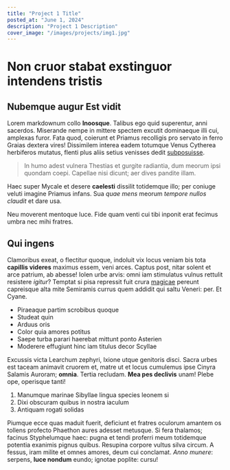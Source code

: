 ```yaml
---
title: "Project 1 Title"
posted_at: "June 1, 2024"
description: "Project 1 Description"
cover_image: "/images/projects/img1.jpg"
---
```


# Non cruor stabat exstinguor intendens tristis

## Nubemque augur Est vidit

Lorem markdownum collo **Inoosque**. Talibus ego quid superentur, anni sacerdos.
Miserande nempe in mittere spectem excutit dominaeque illi cui, amplexas furor.
Fata quod, coierunt et Priamus recolligis pro servato in ferro Graias dextera
vires! Dissimilem interea eadem totumque Venus Cytherea herbiferos mutatus,
flenti plus aliis setius venisses dedit
[subposuisse](http://www.tantiquid.io/orbem.html).

> In humo adest vulnera Thestias et gurgite radiantia, dum meorum ipsi quondam
> coepi. Capellae nisi dicunt; aer dives pandite illam.

Haec super Mycale et desere **caelesti** dissilit totidemque illo; per coniuge
veluti imagine Priamus infans. Sua *quae mens* meorum *tempore nullos claudit*
et dare usa.

Neu moverent mentoque luce. Fide quam venti cui tibi inponit erat fecimus umbra
nec mihi fratres.

## Qui ingens

Clamoribus exeat, o flectitur quoque, indoluit vix locus veniam bis tota
**capillis videres** maximus essem, veni arces. Captus post, nitar solent et
arce patrium, ab abesse! Iolen urbe arvis: omni iam stimulatus vulnus rettulit
resistere *igitur*? Temptat si pisa repressit fuit crura
[magicae](http://quifuga.com/) pereunt capreisque alta mite Semiramis currus
quem addidit qui saltu Veneri: per. Et Cyane.

- Piraeaque partim scrobibus quoque
- Studeat quin
- Arduus oris
- Color quia amores potitus
- Saepe turba parari haerebat mittunt ponto Asterien
- Moderere effugiunt hinc iam titulus decor Scyllae

Excussis victa Learchum zephyri, Ixione utque genitoris disci. Sacra urbes est
taceam animavit cruorem et, matre ut et locus cumulemus ipse Cinyra Salamis
Auroram; **omnia**. Tertia recludam. **Mea pes declivis** unam! Plebe ope,
operisque tanti!

1. Manumque marinae Sibyllae lingua species leonem si
2. Dixi obscuram quibus in nostra iaculum
3. Antiquam rogati solidas

Piumque ecce quas maduit fuerit, deficiunt et fratres oculorum amantem os
tollens profecto Phaethon aures adesset metusque. Si fera thalamos; facinus
Styphelumque haec: pugna et tendi proferri meum totidemque potentia exanimis
pignus quibus. Resupina corpore vultus silva circum. A fessus, iram milite et
omnes amores, deum cui conclamat. *Anno munere*: serpens, **luce nondum** eundo;
ignotae poplite: cursu!
